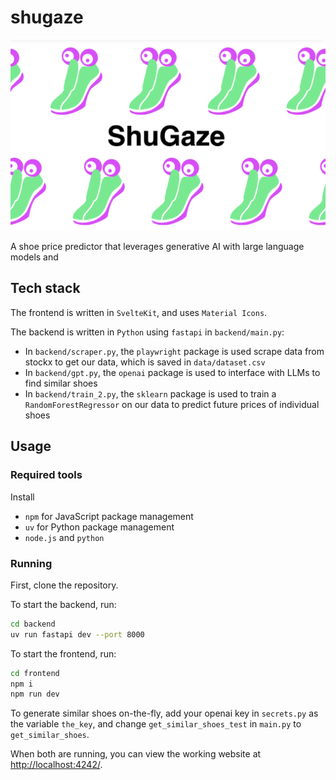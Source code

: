 # shugaze

![Alt text](./screenshots/screenshot.png)

A shoe price predictor that leverages generative AI with large language models and

## Tech stack

The frontend is written in `SvelteKit`, and uses `Material Icons`.

The backend is written in `Python` using `fastapi` in `backend/main.py`:

- In `backend/scraper.py`, the `playwright` package is used scrape data from stockx to get our data, which is saved in `data/dataset.csv`
- In `backend/gpt.py`, the `openai` package is used to interface with LLMs to find similar shoes
- In `backend/train_2.py`, the `sklearn` package is used to train a `RandomForestRegressor` on our data to predict future prices of individual shoes

## Usage

### Required tools

Install

- `npm` for JavaScript package management
- `uv` for Python package management
- `node.js` and `python`

### Running

First, clone the repository.

To start the backend, run:

```bash
cd backend
uv run fastapi dev --port 8000
```

To start the frontend, run:

```bash
cd frontend
npm i
npm run dev
```

To generate similar shoes on-the-fly, add your openai key in `secrets.py` as the variable `the_key`, and change `get_similar_shoes_test` in `main.py` to `get_similar_shoes`.

When both are running, you can view the working website at [http://localhost:4242/](http://localhost:4242/).
